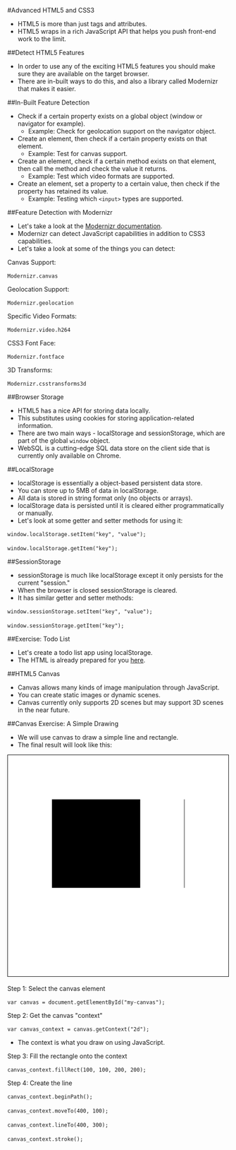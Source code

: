 #Advanced HTML5 and CSS3
- HTML5 is more than just tags and attributes.
- HTML5 wraps in a rich JavaScript API that helps you push front-end work to the limit.

##Detect HTML5 Features
- In order to use any of the exciting HTML5 features you should make sure they are available on the target browser.
- There are in-built ways to do this, and also a library called Modernizr that makes it easier.

##In-Built Feature Detection
- Check if a certain property exists on a global object (window or navigator for example).
	- Example: Check for geolocation support on the navigator object.
- Create an element, then check if a certain property exists on that element.
	- Example: Test for canvas support.
- Create an element, check if a certain method exists on that element, then call the method and check the value it returns.
	- Example: Test which video formats are supported.
- Create an element, set a property to a certain value, then check if the property has retained its value.
	- Example: Testing which `<input>` types are supported.

##Feature Detection with Modernizr
- Let's take a look at the [Modernizr documentation](http://modernizr.com/).
- Modernizr can detect JavaScript capabilities in addition to CSS3 capabilities.
- Let's take a look at some of the things you can detect:

Canvas Support:

```
Modernizr.canvas
```

Geolocation Support:

```
Modernizr.geolocation
```

Specific Video Formats:

```
Modernizr.video.h264
```

CSS3 Font Face:

```
Modernizr.fontface
```

3D Transforms:

```
Modernizr.csstransforms3d
```

##Browser Storage
- HTML5 has a nice API for storing data locally.
- This substitutes using cookies for storing application-related information.
- There are two main ways - localStorage and sessionStorage, which are part of the global `window` object.
- WebSQL is a cutting-edge SQL data store on the client side that is currently only available on Chrome.

##LocalStorage
- localStorage is essentially a object-based persistent data store.
- You can store up to 5MB of data in localStorage.
- All data is stored in string format only (no objects or arrays).
- localStorage data is persisted until it is cleared either programmatically or manually.
- Let's look at some getter and setter methods for using it:

```
window.localStorage.setItem("key", "value");

window.localStorage.getItem("key");
```

##SessionStorage
- sessionStorage is much like localStorage except it only persists for the current "session."
- When the browser is closed sessionStorage is cleared.
- It has similar getter and setter methods:

```
window.sessionStorage.setItem("key", "value");

window.sessionStorage.getItem("key");
```

##Exercise: Todo List
- Let's create a todo list app using localStorage.
- The HTML is already prepared for you [here](todo_html/).

##HTML5 Canvas
- Canvas allows many kinds of image manipulation through JavaScript.
- You can create static images or dynamic scenes.
- Canvas currently only supports 2D scenes but may support 3D scenes in the near future.

##Canvas Exercise: A Simple Drawing
- We will use canvas to draw a simple line and rectangle.
- The final result will look like this:

![Simple Canvas](images/simple_canvas.png)

Step 1: Select the canvas element

```
var canvas = document.getElementById("my-canvas");
```

Step 2: Get the canvas "context"

```
var canvas_context = canvas.getContext("2d");
```

- The context is what you draw on using JavaScript.

Step 3: Fill the rectangle onto the context

```
canvas_context.fillRect(100, 100, 200, 200);
```

Step 4: Create the line

```
canvas_context.beginPath();

canvas_context.moveTo(400, 100);

canvas_context.lineTo(400, 300);

canvas_context.stroke();
```